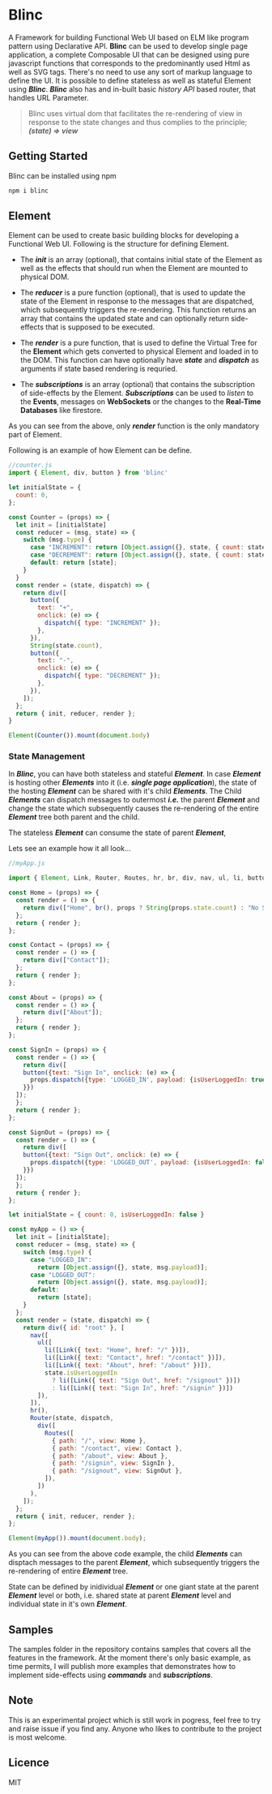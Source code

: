 # Blinc

A Framework for building Functional Web UI based on ELM like program pattern using Declarative API. **Blinc** can be used to develop single page application, a complete Composable UI that can be designed using pure javascript functions that corresponds to the predominantly used Html as well as SVG tags. There's no need to use any sort of markup language to define the UI. It is possible to define stateless as well as stateful Element using ***Blinc***. ***Blinc*** also has and in-built basic *history API* based router, that handles URL Parameter. 

> Blinc uses virtual dom that facilitates the re-rendering of view in response to the state changes and thus complies to the principle; ***(state) => view*** 

## Getting Started

Blinc can be installed using npm

```sh
npm i blinc
```

## Element

Element can be used to create basic building blocks for developing a Functional Web UI. Following is the structure for defining Element.

- The ***init*** is an array (optional), that contains initial state of the Element as well as the effects that should run when the Element are mounted to physical DOM. 

- The ***reducer*** is a pure function (optional), that is used to update the state of the Element in response to the messages that are dispatched, which subsequently triggers the re-rendering. This function returns an array that contains the updated state and can optionally return side-effects that is supposed to be executed.

- The ***render*** is a pure function, that is used to define the Virtual Tree for the **Element** which gets converted to physical Element and loaded in to the DOM. This function can have optionally have ***state*** and ***dispatch*** as arguments if state based rendering is requried. 

- The ***subscriptions*** is an array (optional) that contains the subscription of side-effects by the Element. ***Subscriptions*** can be used to *listen* to the **Events**, messages on **WebSockets** or the changes to the **Real-Time Databases** like firestore.

As you can see from the above, only ***render*** function is the only mandatory part of Element.

Following is an example of how Element can be define.

```javascript
//counter.js
import { Element, div, button } from 'blinc'

let initialState = {
  count: 0,
};

const Counter = (props) => {
  let init = [initialState]
  const reducer = (msg, state) => {
    switch (msg.type) {
      case "INCREMENT": return [Object.assign({}, state, { count: state.count + 1 })];
      case "DECREMENT": return [Object.assign({}, state, { count: state.count - 1 })];
      default: return [state];
    }
  }
  const render = (state, dispatch) => {
    return div([
      button({
        text: "+",
        onclick: (e) => {
          dispatch({ type: "INCREMENT" });
        },
      }),
      String(state.count),
      button({
        text: "-",
        onclick: (e) => {
          dispatch({ type: "DECREMENT" });
        },
      }),
    ]);
  };
  return { init, reducer, render };
}

Element(Counter()).mount(document.body)

```

### State Management

In ***Blinc***, you can have both stateless and stateful ***Element***. In case ***Element*** is hosting other ***Elements*** into it (i.e. ***single page application***), the state of the hosting ***Element*** can be shared with it's child ***Elements***. The Child ***Elements*** can dispatch messages to outermost ***i.e.*** the parent ***Element*** and change the state which subsequently causes the re-rendering of the entire ***Element*** tree both parent and the child.

The stateless ***Element*** can consume the state of parent ***Element***, 

Lets see an example how it all look...

```javascript
//myApp.js

import { Element, Link, Router, Routes, hr, br, div, nav, ul, li, button } from "blinc";

const Home = (props) => {
  const render = () => {
    return div(["Home", br(), props ? String(props.state.count) : "No State"]);
  };
  return { render };
};

const Contact = (props) => {
  const render = () => {
    return div(["Contact"]);
  };
  return { render };
};

const About = (props) => {
  const render = () => {
    return div(["About"]);
  };
  return { render };
};

const SignIn = (props) => {
  const render = () => {
    return div([
    button({text: "Sign In", onclick: (e) => {
      props.dispatch({type: 'LOGGED_IN', payload: {isUserLoggedIn: true}})
    }})
  ]);
  };
  return { render };
};

const SignOut = (props) => {
  const render = () => {
    return div([
    button({text: "Sign Out", onclick: (e) => {
      props.dispatch({type: 'LOGGED_OUT', payload: {isUserLoggedIn: false}})
    }})
  ]);
  };
  return { render };
};

let initialState = { count: 0, isUserLoggedIn: false }

const myApp = () => {
  let init = [initialState];
  const reducer = (msg, state) => {
    switch (msg.type) {
      case "LOGGED_IN":
        return [Object.assign({}, state, msg.payload)];
      case "LOGGED_OUT":
        return [Object.assign({}, state, msg.payload)];
      default:
        return [state];
    }
  };
  const render = (state, dispatch) => {
    return div({ id: "root" }, [
      nav([
        ul([
          li([Link({ text: "Home", href: "/" })]),
          li([Link({ text: "Contact", href: "/contact" })]),
          li([Link({ text: "About", href: "/about" })]),
          state.isUserLoggedIn
            ? li([Link({ text: "Sign Out", href: "/signout" })])
            : li([Link({ text: "Sign In", href: "/signin" })])
        ]),
      ]),
      hr(),
      Router(state, dispatch,
        div([
          Routes([
            { path: "/", view: Home },
            { path: "/contact", view: Contact },
            { path: "/about", view: About },
            { path: "/signin", view: SignIn },
            { path: "/signout", view: SignOut },
          ]),
        ])
      ),
    ]);
  };
  return { init, reducer, render };
};

Element(myApp()).mount(document.body);

```

As you can see from the above code example, the child ***Elements*** can disptach messages to the parent ***Element***, which subsequently triggers the re-rendering of entire ***Element*** tree. 

State can be defined by inidividual ***Element*** or one giant state at the parent ***Element*** level or both, i.e. shared state at parent ***Element*** level and individual state in it's own ***Element***.


## Samples

The samples folder in the repository contains samples that covers all the features in the framework. At the moment there's only basic example, as time permits, I will publish more examples that demonstrates how to implement side-effects using ***commands*** and ***subscriptions***.

## Note

This is an experimental project which is still work in pogress, feel free to try and raise issue if you find any. Anyone who likes to contribute to the project is most welcome.

## Licence

MIT
